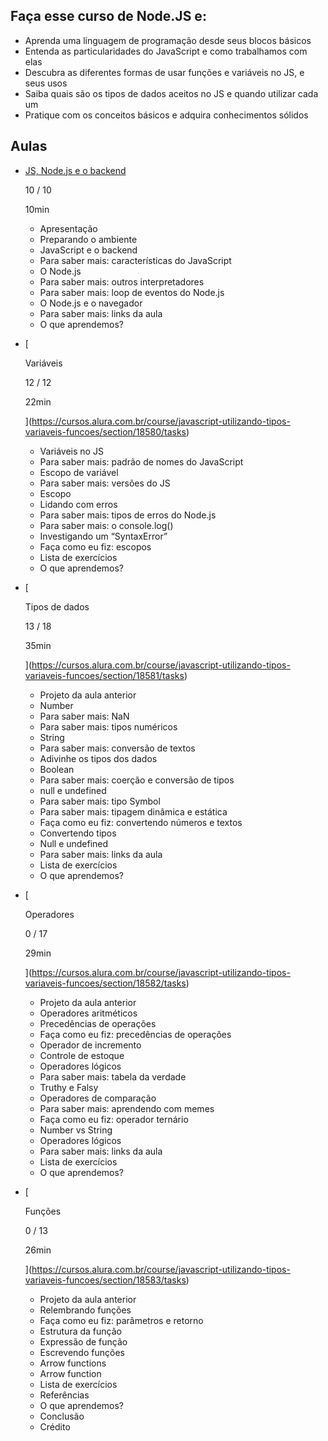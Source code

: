 ## Faça esse curso de Node.JS e:

- Aprenda uma linguagem de programação desde seus blocos básicos
- Entenda as particularidades do JavaScript e como trabalhamos com elas
- Descubra as diferentes formas de usar funções e variáveis no JS, e seus usos
- Saiba quais são os tipos de dados aceitos no JS e quando utilizar cada um
- Pratique com os conceitos básicos e adquira conhecimentos sólidos

## Aulas

- [](https://cursos.alura.com.br/course/javascript-utilizando-tipos-variaveis-funcoes/section/18579/tasks)
    
    [JS, Node.js e o backend](https://cursos.alura.com.br/course/javascript-utilizando-tipos-variaveis-funcoes/section/18579/tasks) 
    
    10 / 10
    
    10min
    
    - Apresentação
    - Preparando o ambiente
    - JavaScript e o backend
    - Para saber mais: características do JavaScript
    - O Node.js
    - Para saber mais: outros interpretadores
    - Para saber mais: loop de eventos do Node.js
    - O Node.js e o navegador
    - Para saber mais: links da aula
    - O que aprendemos?
- [
    
    Variáveis
    
    12 / 12
    
    22min
    
    ](https://cursos.alura.com.br/course/javascript-utilizando-tipos-variaveis-funcoes/section/18580/tasks)
    
    - Variáveis no JS
    - Para saber mais: padrão de nomes do JavaScript
    - Escopo de variável
    - Para saber mais: versões do JS
    - Escopo
    - Lidando com erros
    - Para saber mais: tipos de erros do Node.js
    - Para saber mais: o console.log()
    - Investigando um “SyntaxError”
    - Faça como eu fiz: escopos
    - Lista de exercícios
    - O que aprendemos?
- [
    
    Tipos de dados
    
    13 / 18
    
    35min
    
    ](https://cursos.alura.com.br/course/javascript-utilizando-tipos-variaveis-funcoes/section/18581/tasks)
    
    - Projeto da aula anterior
    - Number
    - Para saber mais: NaN
    - Para saber mais: tipos numéricos
    - String
    - Para saber mais: conversão de textos
    - Adivinhe os tipos dos dados
    - Boolean
    - Para saber mais: coerção e conversão de tipos
    - null e undefined
    - Para saber mais: tipo Symbol
    - Para saber mais: tipagem dinâmica e estática
    - Faça como eu fiz: convertendo números e textos
    - Convertendo tipos
    - Null e undefined
    - Para saber mais: links da aula
    - Lista de exercícios
    - O que aprendemos?
- [
    
    Operadores
    
    0 / 17
    
    29min
    
    ](https://cursos.alura.com.br/course/javascript-utilizando-tipos-variaveis-funcoes/section/18582/tasks)
    
    - Projeto da aula anterior
    - Operadores aritméticos
    - Precedências de operações
    - Faça como eu fiz: precedências de operações
    - Operador de incremento
    - Controle de estoque
    - Operadores lógicos
    - Para saber mais: tabela da verdade
    - Truthy e Falsy
    - Operadores de comparação
    - Para saber mais: aprendendo com memes
    - Faça como eu fiz: operador ternário
    - Number vs String
    - Operadores lógicos
    - Para saber mais: links da aula
    - Lista de exercícios
    - O que aprendemos?
- [
    
    Funções
    
    0 / 13
    
    26min
    
    ](https://cursos.alura.com.br/course/javascript-utilizando-tipos-variaveis-funcoes/section/18583/tasks)
    
    - Projeto da aula anterior
    - Relembrando funções
    - Faça como eu fiz: parâmetros e retorno
    - Estrutura da função
    - Expressão de função
    - Escrevendo funções
    - Arrow functions
    - Arrow function
    - Lista de exercícios
    - Referências
    - O que aprendemos?
    - Conclusão
    - Crédito
